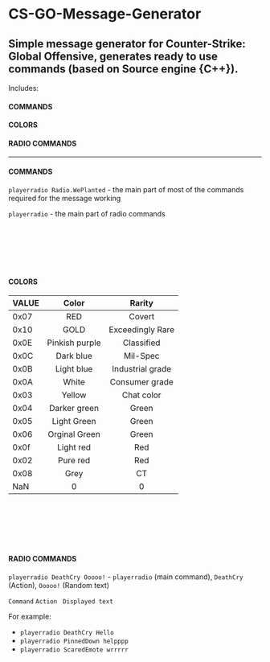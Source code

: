 # CS-GO-Message-Generator
Simple message generator for Counter-Strike: Global Offensive,  generates ready to use commands (based on Source engine {C++}).
---
Includes:
#### COMMANDS 
#### COLORS 
#### RADIO COMMANDS
---


#### COMMANDS

```playerradio Radio.WePlanted``` - the main part of most of the commands required for the message working

```playerradio``` - the main part of radio commands

<br />
<br />
<br />
<br />
<br />

#### COLORS

| VALUE         | Color            | Rarity           |
| ------------- |:----------------:| :---------------:|
| 0x07          | RED              | Covert           |
| 0x10          | GOLD             | Exceedingly Rare |
| 0x0E          | Pinkish purple   | Classified       |
| 0x0C          | Dark blue        | Mil-Spec         |
| 0x0B          | Light blue       | Industrial grade |
| 0x0A          | White            | Consumer grade   |
| 0x03          | Yellow           | Chat color       |
| 0x04          | Darker green     | Green            | 
| 0x05          | Light Green      | Green            |
| 0x06          | Orginal Green    | Green            |
| 0x0f          | Light red        | Red              |
| 0x02          | Pure red         | Red              |
| 0x08          | Grey             | CT               |
| NaN           | 0                | 0                | 

<br />
<br />
<br />
<br />
<br />

#### RADIO COMMANDS

```playerradio DeathCry Ooooo!``` - ```playerradio``` (main command), ```DeathCry``` (Action), ```Ooooo!``` (Random text)

```Command``` ```Action ```  ```Displayed text```

For example:

* ```playerradio DeathCry Hello```
* ```playerradio PinnedDown helpppp```
* ```playerradio ScaredEmote wrrrrr```

